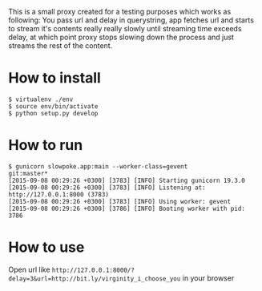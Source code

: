 This is a small proxy created for a testing purposes which works as following:
You pass url and delay in querystring, app fetches url and starts to stream it's
contents really really slowly until streaming time exceeds delay, at which point
proxy stops slowing down the process and just streams the rest of the content.

# How to install

    $ virtualenv ./env
    $ source env/bin/activate
    $ python setup.py develop


# How to run

    $ gunicorn slowpoke.app:main --worker-class=gevent                                                                                                git:master*
    [2015-09-08 00:29:26 +0300] [3783] [INFO] Starting gunicorn 19.3.0
    [2015-09-08 00:29:26 +0300] [3783] [INFO] Listening at: http://127.0.0.1:8000 (3783)
    [2015-09-08 00:29:26 +0300] [3783] [INFO] Using worker: gevent
    [2015-09-08 00:29:26 +0300] [3786] [INFO] Booting worker with pid: 3786

# How to use
Open url like
`http://127.0.0.1:8000/?delay=3&url=http://bit.ly/virginity_i_choose_you`
in your browser
